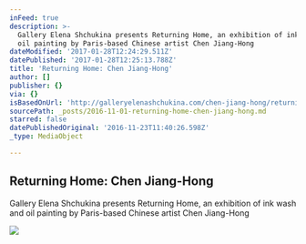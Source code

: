 ```yaml
---
inFeed: true
description: >-
  Gallery Elena Shchukina presents Returning Home, an exhibition of ink wash and
  oil painting by Paris-based Chinese artist Chen Jiang-Hong
dateModified: '2017-01-28T12:24:29.511Z'
datePublished: '2017-01-28T12:25:13.788Z'
title: 'Returning Home: Chen Jiang-Hong'
author: []
publisher: {}
via: {}
isBasedOnUrl: 'http://galleryelenashchukina.com/chen-jiang-hong/returning-home/'
sourcePath: _posts/2016-11-01-returning-home-chen-jiang-hong.md
starred: false
datePublishedOriginal: '2016-11-23T11:40:26.598Z'
_type: MediaObject

---
```

<article style=""><h1>Returning Home: Chen Jiang-Hong</h1><p>Gallery Elena Shchukina presents Returning Home, an exhibition of ink wash and oil painting by Paris-based Chinese artist Chen Jiang-Hong</p><img src="http://res.cloudinary.com/artlogic/w_450,h_450,c_fill/ws-ges/usr/images/exhibitions/group_images_override/32/chen-ba-149-sans-titre-25-f.jpg" /></article>